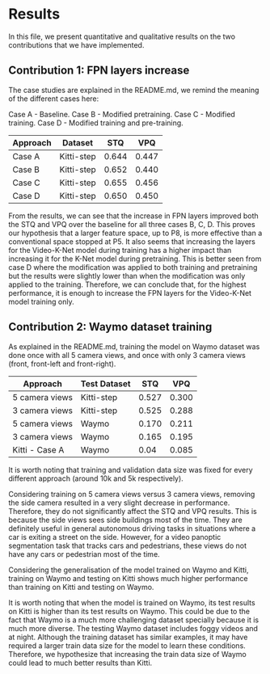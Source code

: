 # Results 

In this file, we present quantitative and qualitative results on the two contributions that we have implemented.

## Contribution 1: FPN layers increase

The case studies are explained in the README.md, we remind the meaning of the different cases here:

Case A - Baseline.
Case B - Modified pretraining.
Case C - Modified training.
Case D - Modified training and pre-training.


| Approach            | Dataset         | STQ       |  VPQ      |
|---------------------|-----------------|-----------|-----------|
| Case A              | Kitti-step      | 0.644     | 0.447     |
| Case B              | Kitti-step      | 0.652     | 0.440     |
| Case C              | Kitti-step      | 0.655     | 0.456     |
| Case D              | Kitti-step      | 0.650     | 0.450     |

From the results, we can see that the increase in FPN layers improved both the STQ and VPQ over the baseline for all three cases B, C, D. This proves our hypothesis that a larger feature space, up to P8, is more effective than a conventional space stopped at P5. 
It also seems that increasing the layers for the Video-K-Net model during training has a higher impact than increasing it for the K-Net model during pretraining. This is better seen from case D where the modification was applied to both training and pretraining but the results were slightly lower than when the modification was only applied to the training. Therefore, we can conclude that, for the highest performance, it is enough to increase the FPN layers for the Video-K-Net model training only.



## Contribution 2: Waymo dataset training

As explained in the README.md, training the model on Waymo dataset was done once with all 5 camera views, and once with only 3 camera views (front, front-left and front-right).

| Approach            | Test Dataset    | STQ       |  VPQ      |
|---------------------|-----------------|-----------|-----------|
| 5 camera views      | Kitti-step      | 0.527     | 0.300     |
| 3 camera views      | Kitti-step      | 0.525     | 0.288     |
| 5 camera views      | Waymo           | 0.170     | 0.211     |
| 3 camera views      | Waymo           | 0.165     | 0.195     |
| Kitti - Case A      | Waymo           | 0.04      | 0.085     |

It is worth noting that training and validation data size was fixed for every different approach (around 10k and 5k respectively). 

Considering training on 5 camera views versus 3 camera views, removing the side camera resulted in a very slight decrease in performance. Therefore, they do not significantly affect the STQ and VPQ results. This is because the side views sees side buildings most of the time. They are definitely useful in general autonomous driving tasks in situations where a car is exiting a street on the side. However, for a video panoptic segmentation task that tracks cars and pedestrians, these views do not have any cars or pedestrian most of the time. 

Considering the generalisation of the model trained on Waymo and Kitti, training on Waymo and testing on Kitti shows much higher performance than training on Kitti and testing on Waymo. 

It is worth noting that when the model is trained on Waymo, its test results on Kitti is higher than its test results on Waymo. This could be due to the fact that Waymo is a much more challenging dataset specially because it is much more diverse. The testing Waymo dataset includes foggy videos and at night. Although the training dataset has similar examples, it may have required a larger train data size for the model to learn these conditions. Therefore, we hypothesize that increasing the train data size of Waymo could lead to much better results than Kitti. 